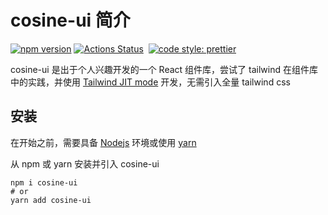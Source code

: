 # cosine-ui 简介

[![npm version](https://img.shields.io/npm/v/cosine-ui/latest.svg)](https://www.npmjs.com/package/@cosine_yu/cosine-ui)&nbsp;[![Actions Status](https://github.com/yusixian/cosine-ui/actions/workflows/npm-publish.yml/badge.svg)](https://github.com/yusixian/cosine-ui)&nbsp; [![code style: prettier](https://img.shields.io/badge/code_style-prettier-ff69b4.svg?style=flat-square)](https://github.com/prettier/prettier)

cosine-ui 是出于个人兴趣开发的一个 React 组件库，尝试了 tailwind 在组件库中的实践，并使用 [Tailwind JIT mode](https://www.tailwindcss.cn/docs/just-in-time-mode) 开发，无需引入全量 tailwind css

## 安装

在开始之前，需要具备 [Nodejs](https://nodejs.org/en/) 环境或使用 [yarn](https://classic.yarnpkg.com/en/docs/install#windows-stable)

从 npm 或 yarn 安装并引入 cosine-ui

```
npm i cosine-ui
# or
yarn add cosine-ui
```
